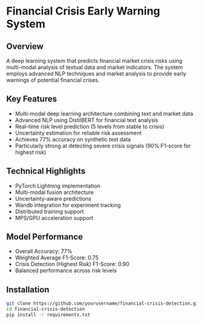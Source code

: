 # Financial Crisis Early Warning System

## Overview
A deep learning system that predicts financial market crisis risks using multi-modal analysis of textual data and market indicators. The system employs advanced NLP techniques and market analysis to provide early warnings of potential financial crises.

## Key Features
- Multi-modal deep learning architecture combining text and market data
- Advanced NLP using DistilBERT for financial text analysis
- Real-time risk level prediction (5 levels from stable to crisis)
- Uncertainty estimation for reliable risk assessment
- Achieves 77% accuracy on synthetic test data
- Particularly strong at detecting severe crisis signals (90% F1-score for highest risk)

## Technical Highlights
- PyTorch Lightning implementation
- Multi-modal fusion architecture
- Uncertainty-aware predictions
- Wandb integration for experiment tracking
- Distributed training support
- MPS/GPU acceleration support

## Model Performance
- Overall Accuracy: 77%
- Weighted Average F1-Score: 0.75
- Crisis Detection (Highest Risk) F1-Score: 0.90
- Balanced performance across risk levels

## Installation
```bash
git clone https://github.com/yourusername/financial-crisis-detection.git
cd financial-crisis-detection
pip install -r requirements.txt
